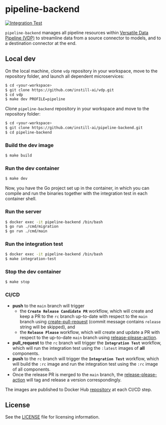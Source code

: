# pipeline-backend

[![Integration Test](https://github.com/instill-ai/pipeline-backend/actions/workflows/integration-test.yml/badge.svg)](https://github.com/instill-ai/pipeline-backend/actions/workflows/integration-test.yml)

`pipeline-backend` manages all pipeline resources within [Versatile Data Pipeline (VDP)](https://github.com/instill-ai/vdp) to streamline data from a source connector to models, and to a destination connector at the end.

## Local dev

On the local machine, clone `vdp` repository in your workspace, move to the repository folder, and launch all dependent microservices:
```bash
$ cd <your-workspace>
$ git clone https://github.com/instill-ai/vdp.git
$ cd vdp
$ make dev PROFILE=pipeline
```

Clone `pipeline-backend` repository in your workspace and move to the repository folder:
```bash
$ cd <your-workspace>
$ git clone https://github.com/instill-ai/pipeline-backend.git
$ cd pipeline-backend
```

### Build the dev image

```bash
$ make build
```

### Run the dev container

```bash
$ make dev
```

Now, you have the Go project set up in the container, in which you can compile and run the binaries together with the integration test in each container shell.

### Run the server

```bash
$ docker exec -it pipeline-backend /bin/bash
$ go run ./cmd/migration
$ go run ./cmd/main
```

### Run the integration test

```bash
$ docker exec -it pipeline-backend /bin/bash
$ make integration-test
```

### Stop the dev container

```bash
$ make stop
```

### CI/CD

- **push** to the `main` branch will trigger
  - the **`Create Release Candidate PR`** workflow, which will create and keep a PR to the `rc` branch up-to-date with respect to the `main` branch using [create-pull-request](github.com/peter-evans/create-pull-request) (commit message contains `release` string will be skipped), and
  - the **`Release Please`** workflow, which will create and update a PR with respect to the up-to-date `main` branch using [release-please-action](https://github.com/google-github-actions/release-please-action).
- **pull_request** to the `rc` branch will trigger the **`Integration Test`** workflow, which will run the integration test using the `:latest` images of **all** components.
- **push** to the `rc` branch will trigger the **`Integration Test`** workflow, which will build the `:rc` image and run the integration test using the `:rc` image of all components.
- Once the release PR is merged to the `main` branch, the [release-please-action](https://github.com/google-github-actions/release-please-action) will tag and release a version correspondingly.

The images are published to Docker Hub [repository](https://hub.docker.com/r/instill/pipeline-backend) at each CI/CD step.

## License

See the [LICENSE](./LICENSE) file for licensing information.
